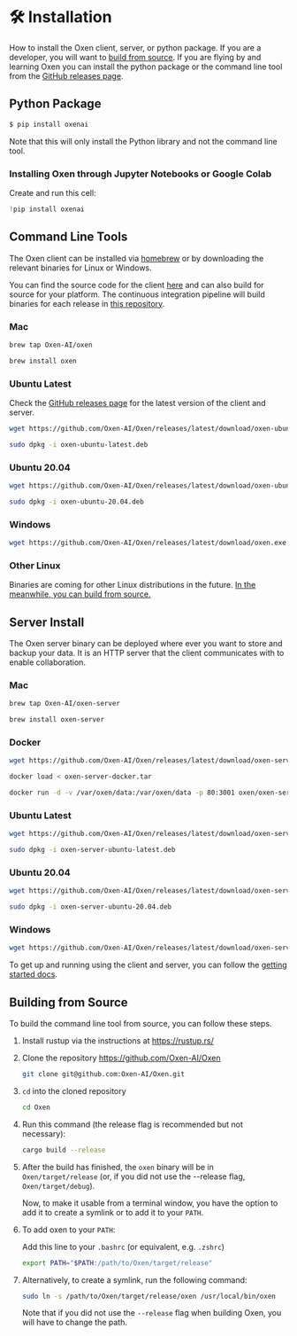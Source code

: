 
# 🛠️ Installation

How to install the Oxen client, server, or python package. If you are a developer, you will want to [build from source](#building-from-source). If you are flying by and learning Oxen you can install the python package or the command line tool from the [GitHub releases page](https://github.com/Oxen-AI/Oxen/releases).

## Python Package

```bash
$ pip install oxenai
```

Note that this will only install the Python library and not the command line tool.

### Installing Oxen through Jupyter Notebooks or Google Colab

Create and run this cell:
```python
!pip install oxenai
```

## Command Line Tools

The Oxen client can be installed via [homebrew](https://brew.sh/) or by downloading the relevant binaries for Linux or Windows.

You can find the source code for the client [here](https://github.com/Oxen-AI/Oxen) and can also build for source for your platform. The continuous integration pipeline will build binaries for each release in [this repository](https://github.com/Oxen-AI/Oxen).

### Mac

```bash
brew tap Oxen-AI/oxen
```

```bash
brew install oxen
```

### Ubuntu Latest

Check the [GitHub releases page](https://github.com/Oxen-AI/Oxen/releases) for the latest version of the client and server.

```bash
wget https://github.com/Oxen-AI/Oxen/releases/latest/download/oxen-ubuntu-latest.deb
```

```bash
sudo dpkg -i oxen-ubuntu-latest.deb
```

### Ubuntu 20.04

```bash
wget https://github.com/Oxen-AI/Oxen/releases/latest/download/oxen-ubuntu-20.04.deb
```

```bash
sudo dpkg -i oxen-ubuntu-20.04.deb
```

### Windows

```bash
wget https://github.com/Oxen-AI/Oxen/releases/latest/download/oxen.exe
```

### Other Linux

Binaries are coming for other Linux distributions in the future. [In the meanwhile, you can build from source.](#building-from-source)

## Server Install

The Oxen server binary can be deployed where ever you want to store and backup your data. It is an HTTP server that the client communicates with to enable collaboration.

### Mac

```bash
brew tap Oxen-AI/oxen-server
```

```bash
brew install oxen-server
```

### Docker

```bash
wget https://github.com/Oxen-AI/Oxen/releases/latest/download/oxen-server-docker.tar
```

```bash
docker load < oxen-server-docker.tar
```

```bash
docker run -d -v /var/oxen/data:/var/oxen/data -p 80:3001 oxen/oxen-server:latest
```

### Ubuntu Latest

```bash
wget https://github.com/Oxen-AI/Oxen/releases/latest/download/oxen-server-ubuntu-latest.deb
```

```bash
sudo dpkg -i oxen-server-ubuntu-latest.deb
```

### Ubuntu 20.04

```bash
wget https://github.com/Oxen-AI/Oxen/releases/latest/download/oxen-server-ubuntu-20.04.deb
```

```bash
sudo dpkg -i oxen-server-ubuntu-20.04.deb
```

### Windows

```bash
wget https://github.com/Oxen-AI/Oxen/releases/latest/download/oxen-server.exe
```

To get up and running using the client and server, you can follow the [getting started docs](https://github.com/Oxen-AI/oxen-release).

## Building from Source

To build the command line tool from source, you can follow these steps.

1. Install rustup via the instructions at https://rustup.rs/
2. Clone the repository https://github.com/Oxen-AI/Oxen
    ```bash
    git clone git@github.com:Oxen-AI/Oxen.git
    ```
3. `cd` into the cloned repository
    ```bash
    cd Oxen
    ```
4. Run this command (the release flag is recommended but not necessary):
    ```bash
    cargo build --release
    ```
5. After the build has finished, the `oxen` binary will be in `Oxen/target/release` (or, if you did not use the --release flag, `Oxen/target/debug`).

    Now, to make it usable from a terminal window, you have the option to add it to create a symlink or to add it to your `PATH`.
6. To add oxen to your `PATH`:

    Add this line to your `.bashrc` (or equivalent, e.g. `.zshrc`)
    ```bash
    export PATH="$PATH:/path/to/Oxen/target/release"
    ```
7. Alternatively, to create a symlink, run the following command:
    ```bash
    sudo ln -s /path/to/Oxen/target/release/oxen /usr/local/bin/oxen
    ```
    Note that if you did not use the `--release` flag when building Oxen, you will have to change the path.